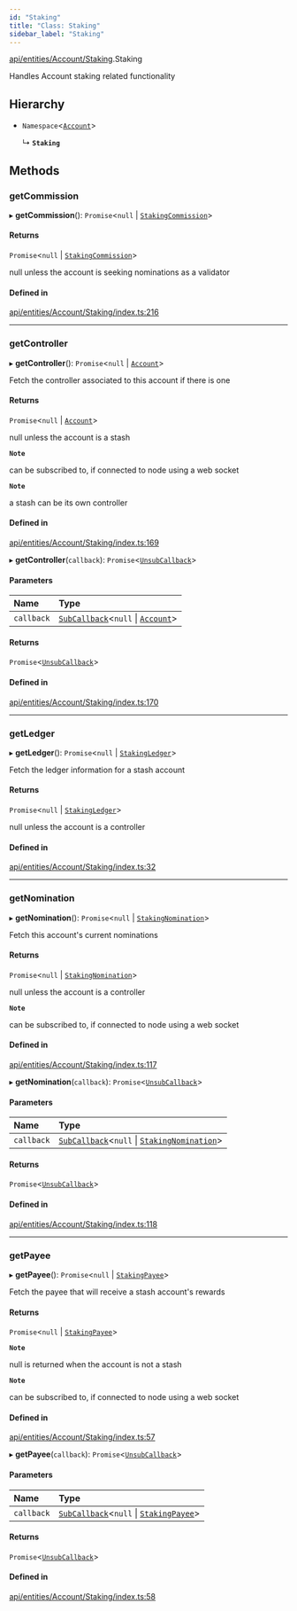 ```yaml
---
id: "Staking"
title: "Class: Staking"
sidebar_label: "Staking"
---
```


[api/entities/Account/Staking](../../../../../modules/API/Entities/Account/Staking/Staking.md).Staking

Handles Account staking related functionality

## Hierarchy

- `Namespace`\<[`Account`](../Account.md)\>

  ↳ **`Staking`**

## Methods

### getCommission

▸ **getCommission**(): `Promise`\<``null`` \| [`StakingCommission`](../../../../../interfaces/API/Entities/Account/Types/StakingCommission/StakingCommission.md)\>

#### Returns

`Promise`\<``null`` \| [`StakingCommission`](../../../../../interfaces/API/Entities/Account/Types/StakingCommission/StakingCommission.md)\>

null unless the account is seeking nominations as a validator

#### Defined in

[api/entities/Account/Staking/index.ts:216](https://github.com/PolymeshAssociation/polymesh-sdk/blob/8a9e72221/src/api/entities/Account/Staking/index.ts#L216)

___

### getController

▸ **getController**(): `Promise`\<``null`` \| [`Account`](../Account.md)\>

Fetch the controller associated to this account if there is one

#### Returns

`Promise`\<``null`` \| [`Account`](../Account.md)\>

null unless the account is a stash

**`Note`**

can be subscribed to, if connected to node using a web socket

**`Note`**

a stash can be its own controller

#### Defined in

[api/entities/Account/Staking/index.ts:169](https://github.com/PolymeshAssociation/polymesh-sdk/blob/8a9e72221/src/api/entities/Account/Staking/index.ts#L169)

▸ **getController**(`callback`): `Promise`\<[`UnsubCallback`](../../../../../modules/API/Entities/Types/Types.md#unsubcallback)\>

#### Parameters

| Name | Type |
| :------ | :------ |
| `callback` | [`SubCallback`](../../../../../modules/API/Entities/Types/Types.md#subcallback)\<``null`` \| [`Account`](../Account.md)\> |

#### Returns

`Promise`\<[`UnsubCallback`](../../../../../modules/API/Entities/Types/Types.md#unsubcallback)\>

#### Defined in

[api/entities/Account/Staking/index.ts:170](https://github.com/PolymeshAssociation/polymesh-sdk/blob/8a9e72221/src/api/entities/Account/Staking/index.ts#L170)

___

### getLedger

▸ **getLedger**(): `Promise`\<``null`` \| [`StakingLedger`](../../../../../interfaces/API/Entities/Account/Types/StakingLedger/StakingLedger.md)\>

Fetch the ledger information for a stash account

#### Returns

`Promise`\<``null`` \| [`StakingLedger`](../../../../../interfaces/API/Entities/Account/Types/StakingLedger/StakingLedger.md)\>

null unless the account is a controller

#### Defined in

[api/entities/Account/Staking/index.ts:32](https://github.com/PolymeshAssociation/polymesh-sdk/blob/8a9e72221/src/api/entities/Account/Staking/index.ts#L32)

___

### getNomination

▸ **getNomination**(): `Promise`\<``null`` \| [`StakingNomination`](../../../../../interfaces/API/Entities/Account/Types/StakingNomination/StakingNomination.md)\>

Fetch this account's current nominations

#### Returns

`Promise`\<``null`` \| [`StakingNomination`](../../../../../interfaces/API/Entities/Account/Types/StakingNomination/StakingNomination.md)\>

null unless the account is a controller

**`Note`**

can be subscribed to, if connected to node using a web socket

#### Defined in

[api/entities/Account/Staking/index.ts:117](https://github.com/PolymeshAssociation/polymesh-sdk/blob/8a9e72221/src/api/entities/Account/Staking/index.ts#L117)

▸ **getNomination**(`callback`): `Promise`\<[`UnsubCallback`](../../../../../modules/API/Entities/Types/Types.md#unsubcallback)\>

#### Parameters

| Name | Type |
| :------ | :------ |
| `callback` | [`SubCallback`](../../../../../modules/API/Entities/Types/Types.md#subcallback)\<``null`` \| [`StakingNomination`](../../../../../interfaces/API/Entities/Account/Types/StakingNomination/StakingNomination.md)\> |

#### Returns

`Promise`\<[`UnsubCallback`](../../../../../modules/API/Entities/Types/Types.md#unsubcallback)\>

#### Defined in

[api/entities/Account/Staking/index.ts:118](https://github.com/PolymeshAssociation/polymesh-sdk/blob/8a9e72221/src/api/entities/Account/Staking/index.ts#L118)

___

### getPayee

▸ **getPayee**(): `Promise`\<``null`` \| [`StakingPayee`](../../../../../interfaces/API/Entities/Account/Types/StakingPayee/StakingPayee.md)\>

Fetch the payee that will receive a stash account's rewards

#### Returns

`Promise`\<``null`` \| [`StakingPayee`](../../../../../interfaces/API/Entities/Account/Types/StakingPayee/StakingPayee.md)\>

**`Note`**

null is returned when the account is not a stash

**`Note`**

can be subscribed to, if connected to node using a web socket

#### Defined in

[api/entities/Account/Staking/index.ts:57](https://github.com/PolymeshAssociation/polymesh-sdk/blob/8a9e72221/src/api/entities/Account/Staking/index.ts#L57)

▸ **getPayee**(`callback`): `Promise`\<[`UnsubCallback`](../../../../../modules/API/Entities/Types/Types.md#unsubcallback)\>

#### Parameters

| Name | Type |
| :------ | :------ |
| `callback` | [`SubCallback`](../../../../../modules/API/Entities/Types/Types.md#subcallback)\<``null`` \| [`StakingPayee`](../../../../../interfaces/API/Entities/Account/Types/StakingPayee/StakingPayee.md)\> |

#### Returns

`Promise`\<[`UnsubCallback`](../../../../../modules/API/Entities/Types/Types.md#unsubcallback)\>

#### Defined in

[api/entities/Account/Staking/index.ts:58](https://github.com/PolymeshAssociation/polymesh-sdk/blob/8a9e72221/src/api/entities/Account/Staking/index.ts#L58)

